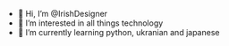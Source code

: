 - 👋 Hi, I’m @IrishDesigner
- 👀 I’m interested in all things technology
- 🌱 I’m currently learning python, ukranian and japanese

<!---
IrishDesigner/IrishDesigner is a ✨ special ✨ repository because its `README.md` (this file) appears on your GitHub profile.
You can click the Preview link to take a look at your changes.
--->
